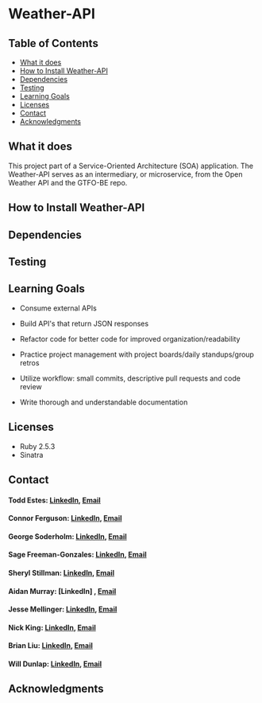 # Weather-API

## Table of Contents
  - [What it does](#what-it-does)
  - [How to Install Weather-API](#how-to-install-weather-api)
  - [Dependencies](#dependencies)
  - [Testing](#testing)
  - [Learning Goals](#learning-goals)
  - [Licenses](#licenses)
  - [Contact](#contact)
  - [Acknowledgments](#acknowledgments)
  
## What it does

This project part of a Service-Oriented Architecture (SOA) application. The Weather-API serves as an intermediary, or microservice, from the Open Weather API and the GTFO-BE repo.

## How to Install Weather-API
## Dependencies
## Testing
## Learning Goals

  * Consume external APIs
  
  * Build API's that return JSON responses
  
  * Refactor code for better code for improved organization/readability
  
  * Practice project management with project boards/daily standups/group retros
  
  * Utilize workflow: small commits, descriptive pull requests and code review
  
  * Write thorough and understandable documentation 
  
## Licenses

  * Ruby 2.5.3
  * Sinatra
  
## Contact

#### Todd Estes: [LinkedIn](https://www.linkedin.com/in/toddwestes/), [Email](elestes@gmail.com)
 
#### Connor Ferguson: [LinkedIn](https://www.linkedin.com/in/connor-p-ferguson/), [Email](cpfergus1@gmail.com)
 
#### George Soderholm: [LinkedIn](https://www.linkedin.com/in/george-soderholm-05776947/), [Email](georgesoderholm@gmail.com)
    
#### Sage Freeman-Gonzales: [LinkedIn](https://www.linkedin.com/in/sagefreemangonzales/), [Email](sagegonzales15@gmail.com)
 
#### Sheryl Stillman: [LinkedIn](https://www.linkedin.com/in/sherylstillman1/), [Email](sheryl.stillman@gmail.com)
    
#### Aidan Murray:  [LinkedIn] , [Email](aidanhansm@gmail.com)
      
#### Jesse Mellinger: [LinkedIn](https://www.linkedin.com/in/jesse-mellinger/), [Email](jesse.m.mellinger@gmail.com)
        
#### Nick King: [LinkedIn](https://www.linkedin.com/in/nick-king-3128501ba/), [Email](nickmaxking@gmail.com)
 
#### Brian Liu: [LinkedIn](https://www.linkedin.com/in/brian-liu-8356287b/), [Email](brian.b.liu@gmail.com)
    
#### Will Dunlap: [LinkedIn](https://www.linkedin.com/in/willwdunlap/), [Email](dunlapww@gmail.com)
   
   
 
## Acknowledgments
